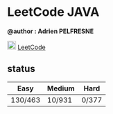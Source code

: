 # LeetCode JAVA


**@author : Adrien PELFRESNE** 

 <img src="https://zupimages.net/up/21/08/l0ho.png" width="20" height="20">  [LeetCode](https://leetcode.com/dirdros123/)   
  
## status 

|Easy|Medium|Hard|
|---|---|---|
|130/463|10/931|0/377|
